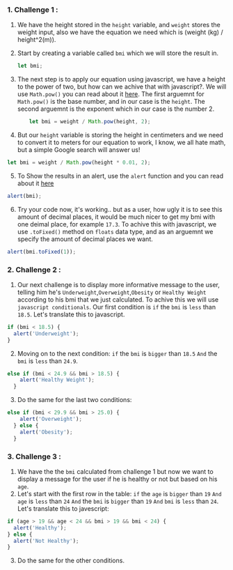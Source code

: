 ### 1. Challenge 1 :

1.  We have the height stored in the `height` variable, and `weight` stores the weight input, also we have the equation we need which is (weight (kg) / height^2(m)).

2.  Start by creating a variable called `bmi` which we will store the result in.

    ```javascript
    let bmi;
    ```

3.  The next step is to apply our equation using javascript, we have a height to the power of two, but how can we achive that with javascript?. We will use `Math.pow()` you can read about it [here](https://developer.mozilla.org/en-US/docs/Web/JavaScript/Reference/Global_Objects/Math/pow).
    The first arguemnt for `Math.pow()` is the base number, and in our case is the `height`.
    The second arguemnt is the exponent which in our case is the number 2.

  ```javascript
         let bmi = weight / Math.pow(height, 2);
  ```

4.  But our `height` variable is storing the height in centimeters and we need to convert it to meters for our equation to work, I know, we all hate math, but a simple Google search will answer us!

```javascript
let bmi = weight / Math.pow(height * 0.01, 2);
```

5. To Show the results in an alert, use the `alert` function and you can read about it [here](https://www.w3schools.com/jsref/met_win_alert.asp)

```js
alert(bmi);
```

6. Try your code now, it's working.. but as a user, how ugly it is to see this amount of decimal places, it would be much nicer to get my bmi with one deimal place, for example `17.3`.
   To achive this with javascript, we use `.toFixed()` method on `floats` data type, and as an arguemnt we specify the amount of decimal places we want.

```js
alert(bmi.toFixed(1));
```

### 2. Challenge 2 :

1. Our next challenge is to display more informative message to the user, telling him he's `Underweight`,`Overweight`,`Obesity` or `Healthy Weight` according to his bmi that we just calculated. To achive this we will use `javascript conditionals`.
   Our first condition is `if` the `bmi` is `less` than `18.5`. Let's translate this to javascript.

```js
if (bmi < 18.5) {
  alert('Underweight');
}
```

2. Moving on to the next condition:
   `if` the `bmi` is `bigger` than `18.5` `And` the `bmi` is `less` than `24.9`.

```js
else if (bmi < 24.9 && bmi > 18.5) {
    alert('Healthy Weight');
  }
```

3. Do the same for the last two conditions:

```js
else if (bmi < 29.9 && bmi > 25.0) {
    alert('Overweight');
  } else {
    alert('Obesity');
  }
```

### 3. Challenge 3 :

1. We have the the `bmi` calculated from challenge 1 but now we want to display a message for the user if he is healthy or not but based on his `age`.
2. Let's start with the first row in the table:
   `if` the `age` is `bigger` than `19` `And` `age` is `less` than `24` `And` the `bmi` is `bigger` than `19` `And` `bmi` is `less` than `24`. Let's translate this to javescript:

```js
if (age > 19 && age < 24 && bmi > 19 && bmi < 24) {
  alert('Healthy');
} else {
  alert('Not Healthy');
}
```

3. Do the same for the other conditions.
